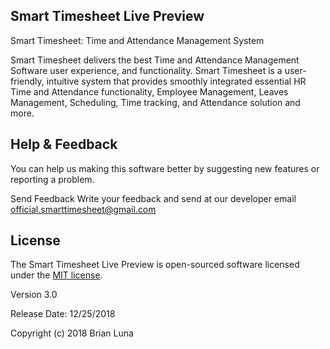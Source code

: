 ## Smart Timesheet Live Preview

Smart Timesheet: Time and Attendance Management System

Smart Timesheet delivers the best Time and Attendance Management Software user experience, and functionality. Smart Timesheet is a user-friendly, intuitive system that provides smoothly integrated essential HR Time and Attendance functionality, Employee Management, Leaves Management, Scheduling, Time tracking, and Attendance solution and more.


## Help & Feedback

You can help us making this software better by suggesting new features or reporting a problem.

Send Feedback
Write your feedback and send at our developer email official.smarttimesheet@gmail.com


## License 
The Smart Timesheet Live Preview is open-sourced software licensed under the [MIT license](https://opensource.org/licenses/MIT).

Version 3.0

Release Date: 12/25/2018

Copyright (c) 2018 Brian Luna

